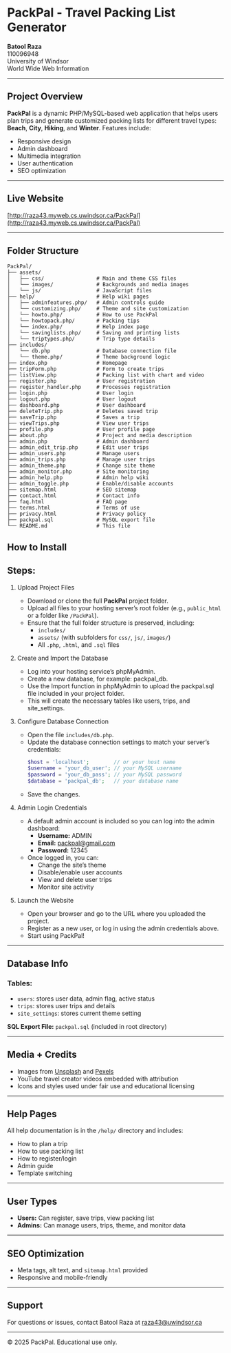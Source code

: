 # PackPal - Travel Packing List Generator

**Batool Raza**  
110096948  
University of Windsor  
World Wide Web Information

---

## Project Overview

**PackPal** is a dynamic PHP/MySQL-based web application that helps users plan trips and generate customized packing lists for different travel types: **Beach**, **City**, **Hiking**, and **Winter**. Features include:

- Responsive design  
- Admin dashboard  
- Multimedia integration  
- User authentication  
- SEO optimization

---

## Live Website

[http://raza43.myweb.cs.uwindsor.ca/PackPal](http://raza43.myweb.cs.uwindsor.ca/PackPal)

---

## Folder Structure

```
PackPal/
├── assets/
│   ├── css/                 # Main and theme CSS files
│   └── images/              # Backgrounds and media images
│   └── js/                  # JavaScript files
├── help/                    # Help wiki pages
│   ├── adminfeatures.php/   # Admin controls guide
│   └── customizing.php/     # Theme and site customization
│   └── howto.php/           # How to use PackPal
│   └── howtopack.php/       # Packing tips
│   └── index.php/           # Help index page
│   └── savinglists.php/     # Saving and printing lists
│   └── triptypes.php/       # Trip type details
├── includes/
│   └── db.php               # Database connection file
│   └── theme.php/           # Theme background logic
├── index.php                # Homepage
├── tripForm.php             # Form to create trips
├── listView.php             # Packing list with chart and video
├── register.php             # User registration
├── register_handler.php     # Processes registration
├── login.php                # User login
├── logout.php               # User logout
├── dashboard.php            # User dashboard
├── deleteTrip.php           # Deletes saved trip
├── saveTrip.php             # Saves a trip
├── viewTrips.php            # View user trips
├── profile.php              # User profile page
├── about.php                # Project and media description
├── admin.php                # Admin dashboard
├── admin_edit_trip.php      # Edit user trips
├── admin_users.php          # Manage users
├── admin_trips.php          # Manage user trips
├── admin_theme.php          # Change site theme
├── admin_monitor.php        # Site monitoring
├── admin_help.php           # Admin help wiki
├── admin_toggle.php         # Enable/disable accounts
├── sitemap.html             # SEO sitemap
├── contact.html             # Contact info
├── faq.html                 # FAQ page
├── terms.html               # Terms of use
├── privacy.html             # Privacy policy
├── packpal.sql              # MySQL export file
└── README.md                # This file
```

## How to Install

## Steps:

1. Upload Project Files
   - Download or clone the full **PackPal** project folder.  
   - Upload all files to your hosting server’s root folder (e.g., `public_html` or a folder like `/PackPal`).  
   - Ensure that the full folder structure is preserved, including:  
     - `includes/`  
     - `assets/` (with subfolders for `css/`, `js/`, `images/`)  
     - All `.php`, `.html`, and `.sql` files  

2. Create and Import the Database
   - Log into your hosting service’s phpMyAdmin.
   - Create a new database, for example: packpal_db.
   - Use the Import function in phpMyAdmin to upload the packpal.sql file included in your project folder.
   - This will create the necessary tables like users, trips, and site_settings.

3. Configure Database Connection
   - Open the file `includes/db.php`.  
   - Update the database connection settings to match your server’s credentials:  
     ```php
     $host = 'localhost';        // or your host name  
     $username = 'your_db_user'; // your MySQL username  
     $password = 'your_db_pass'; // your MySQL password  
     $database = 'packpal_db';   // your database name  
     ```  
   - Save the changes.  

4. Admin Login Credentials
   - A default admin account is included so you can log into the admin dashboard:  
     - **Username:** ADMIN  
     - **Email:** packpal@gmail.com  
     - **Password:** 12345  
   - Once logged in, you can:  
     - Change the site’s theme  
     - Disable/enable user accounts  
     - View and delete user trips  
     - Monitor site activity  

5. Launch the Website
   - Open your browser and go to the URL where you uploaded the project.
   - Register as a new user, or log in using the admin credentials above.
   - Start using PackPal!

---

## Database Info

### Tables:
- `users`: stores user data, admin flag, active status
- `trips`: stores user trips and details
- `site_settings`: stores current theme setting

**SQL Export File:** `packpal.sql` (included in root directory)

---

## Media + Credits

- Images from [Unsplash](https://unsplash.com) and [Pexels](https://pexels.com)
- YouTube travel creator videos embedded with attribution
- Icons and styles used under fair use and educational licensing

---

## Help Pages

All help documentation is in the `/help/` directory and includes:
- How to plan a trip
- How to use packing list
- How to register/login
- Admin guide
- Template switching

---

## User Types

- **Users:** Can register, save trips, view packing list
- **Admins:** Can manage users, trips, theme, and monitor data

---

## SEO Optimization

- Meta tags, alt text, and `sitemap.html` provided
- Responsive and mobile-friendly

---

## Support

For questions or issues, contact Batool Raza at raza43@uwindsor.ca

---

© 2025 PackPal. Educational use only.
